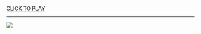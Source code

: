 
<a href="https://premium76.site?title=papa's_freezeria_unblocked_games&ref=13M">CLICK TO PLAY</a></h3>
<hr>

<a href="https://premium76.site?title=papa's_freezeria_unblocked_games&ref=13M"><img src="https://clearcache.store/games.png"></a>


